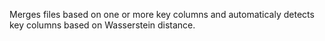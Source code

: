 Merges files based on one or more key columns and automaticaly detects key columns based on Wasserstein distance.
